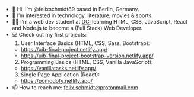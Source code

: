 - 👋 Hi, I’m @felixschmidt89 based in Berlin, Germany.
- 👀 I’m interested in technology, literature, movies & sports.
- 👨‍🎓 I’m a web dev student at [DCI](https://digitalcareerinstitute.org/courses/web-development/) learning HTML, CSS, JavaScript, React and Node.js to become a (Full Stack) Web Developer.
- :computer: Check out my first projects:
  1. User Interface Basics (HTML, CSS, Sass, Bootstrap):
  - https://uib-final-project.netlify.app/
  - https://uib-final-project-bootstrap-version.netlify.app/
  2. Programming Basics (HTML, CSS, Vanilla JavaScript):
  - https://vanillatasks.netlify.app/
  3. Single Page Application (React):
  - https://pomodofy.netlify.app/
- 📫 How to reach me: felix.schmidt@protonmail.com
